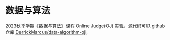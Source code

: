 # 数据与算法

2023秋季学期《数据与算法》课程 Online Judge(OJ) 实验。源代码可见 github 仓库 [DerrickMarcus/data-algorithm-oj](https://github.com/DerrickMarcus/data-algorithm-oj)。
